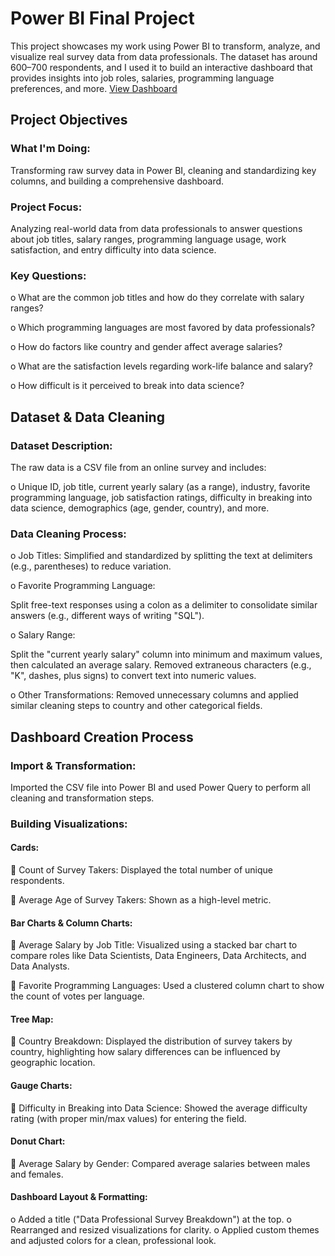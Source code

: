 # Power BI Final Project
This project showcases my work using Power BI to transform, analyze, and visualize real survey data from data professionals. The dataset has around 600–700 respondents, and I used it to build an interactive dashboard that provides insights into job roles, salaries, programming language preferences, and more. <a href = "https://github.com/ak060204/Data-visualization-projects/blob/main/PowerBI_Project/PowerBI_Dashboard_screenshot.png"> View Dashboard </a>

## Project Objectives
### What I'm Doing:
Transforming raw survey data in Power BI, cleaning and standardizing key columns, and building a comprehensive dashboard.
### Project Focus:
Analyzing real-world data from data professionals to answer questions about job titles, salary ranges, programming language usage, work satisfaction, and entry difficulty into data science.
### Key Questions: 
o	What are the common job titles and how do they correlate with salary ranges?

o	Which programming languages are most favored by data professionals?

o	How do factors like country and gender affect average salaries?

o	What are the satisfaction levels regarding work-life balance and salary?

o	How difficult is it perceived to break into data science?

## Dataset & Data Cleaning
### Dataset Description:
The raw data is a CSV file from an online survey and includes: 

o	Unique ID, job title, current yearly salary (as a range), industry, favorite programming language, job satisfaction ratings, difficulty in breaking into data science, demographics (age, gender, country), and more.
### Data Cleaning Process: 
o	Job Titles:
Simplified and standardized by splitting the text at delimiters (e.g., parentheses) to reduce variation.

o	Favorite Programming Language:

Split free-text responses using a colon as a delimiter to consolidate similar answers (e.g., different ways of writing "SQL").

o	Salary Range:

Split the "current yearly salary" column into minimum and maximum values, then calculated an average salary. Removed extraneous characters (e.g., "K", dashes, plus signs) to convert text into numeric values.

o	Other Transformations:
Removed unnecessary columns and applied similar cleaning steps to country and other categorical fields.

## Dashboard Creation Process
###	Import & Transformation:
Imported the CSV file into Power BI and used Power Query to perform all cleaning and transformation steps.

### Building Visualizations: 
#### Cards: 
	Count of Survey Takers: Displayed the total number of unique respondents.

	Average Age of Survey Takers: Shown as a high-level metric.

#### Bar Charts & Column Charts: 
	Average Salary by Job Title: Visualized using a stacked bar chart to compare roles like Data Scientists, Data Engineers, Data Architects, and Data Analysts.

	Favorite Programming Languages: Used a clustered column chart to show the count of votes per language.

#### Tree Map: 
	Country Breakdown: Displayed the distribution of survey takers by country, highlighting how salary differences can be influenced by geographic location.
#### Gauge Charts: 
	Difficulty in Breaking into Data Science: Showed the average difficulty rating (with proper min/max values) for entering the field.
#### Donut Chart: 
	Average Salary by Gender: Compared average salaries between males and females.
#### Dashboard Layout & Formatting: 
o	Added a title ("Data Professional Survey Breakdown") at the top.
o	Rearranged and resized visualizations for clarity.
o	Applied custom themes and adjusted colors for a clean, professional look.

